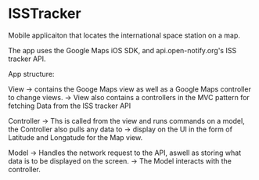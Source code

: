 # ISSTracker
 Mobile applicaiton that locates the international space station on a map.

 The app uses the Google Maps iOS SDK, and api.open-notify.org's ISS tracker API.
 
 App structure: 
 
 View -> contains the Googe Maps view as well as a Google Maps controller to change views.
      -> View also contains a controllers in the MVC pattern for fetching Data from the ISS tracker API

 Controller -> Ths is called from the view and runs commands on a model, the Controller also pulls any data to
            -> display on the UI in the form of Latitude and Longatude for the Map view.

 Model -> Handles the network request to the API, aswell as storing what data is to be displayed on the screen.
       -> The Model interacts with the controller.
